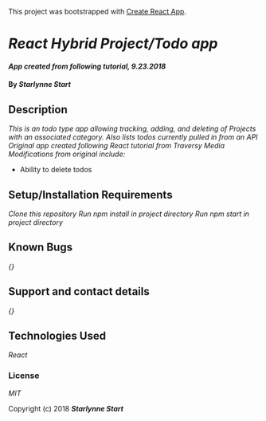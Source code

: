 This project was bootstrapped with [Create React App](https://github.com/facebookincubator/create-react-app).

# _React Hybrid Project/Todo app_

#### _App created from following tutorial, 9.23.2018_

#### By _**Starlynne Start**_

## Description

_This is an todo type app allowing tracking, adding, and deleting of Projects with an associated category. Also lists todos currently pulled in from an API_
_Original app created following React tutorial from *Traversy Media*_
_Modifications from original include:_
* Ability to delete todos


## Setup/Installation Requirements

*Clone this repository*
*Run npm install in project directory*
*Run npm start in project directory*

## Known Bugs

_{}_

## Support and contact details

_{}_

## Technologies Used

_React_

### License

*MIT*

Copyright (c) 2018 **_Starlynne Start_**